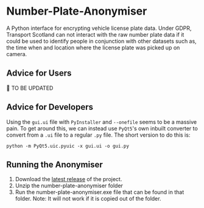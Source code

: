 # Number-Plate-Anonymiser

A Python interface for encrypting vehicle license plate data. Under GDPR, 
Transport Scotland can not interact with the raw number plate data if it could 
be used to identify people in conjunction with other datasets such as, the time 
when and location where the license plate was picked up on camera.

## Advice for Users
:book: TO BE UPDATED

## Advice for Developers
Using the `gui.ui` file with `PyInstaller` and `--onefile` seems to be a massive 
pain. To get around this, we can instead use `PyQt5`'s own inbuilt converter to 
convert from a `.ui` file to a regular `.py` file. The short version to do this 
is:
```shell script
python -m PyQt5.uic.pyuic -x gui.ui -o gui.py
```

## Running the Anonymiser
1. Download the [latest release](https://github.com/TransportScotland/Number-Plate-Anonymiser/releases) 
   of the project. 
2. Unzip the number-plate-anonymiser folder
3. Run the number-plate-anonymiser.exe file that can be found in that folder. 
   Note: It will not work if it is copied out of the folder.

